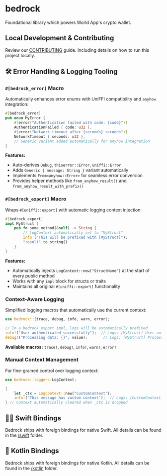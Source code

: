 # bedrock

Foundational library which powers World App's crypto wallet.

## Local Development & Contributing

Review our [CONTRIBUTING](CONTRIBUTING.md) guide. Including details on how to run this project locally.

## 🛠️ Error Handling & Logging Tooling

### `#[bedrock_error]` Macro

Automatically enhances error enums with UniFFI compatibility and `anyhow` integration:

```rust
#[bedrock_error]
pub enum MyError {
    #[error("Authentication failed with code: {code}")]
    AuthenticationFailed { code: u32 },
    #[error("Network timeout after {seconds} seconds")]
    NetworkTimeout { seconds: u32 },
    // Generic variant added automatically for anyhow integration
}
```

**Features:**

- Auto-derives `Debug`, `thiserror::Error`, `uniffi::Error`
- Adds `Generic { message: String }` variant automatically
- Implements `From<anyhow::Error>` for seamless error conversion
- Provides helper methods like `from_anyhow_result()` and `from_anyhow_result_with_prefix()`

### `#[bedrock_export]` Macro

Wraps `#[uniffi::export]` with automatic logging context injection:

```rust
#[bedrock_export]
impl MyStruct {
    pub fn some_method(&self) -> String {
        // LogContext automatically set to "MyStruct"
        info!("This will be prefixed with [MyStruct]");
        "result".to_string()
    }
}
```

**Features:**

- Automatically injects `LogContext::new("StructName")` at the start of every public method
- Works with any `impl` block for structs or traits
- Maintains all original `#[uniffi::export]` functionality

### Context-Aware Logging

Simplified logging macros that automatically use the current context:

```rust
use bedrock::{trace, debug, info, warn, error};

// In a bedrock_export impl, logs will be automatically prefixed
info!("User authenticated successfully");  // Logs: [MyStruct] User authenticated successfully
debug!("Processing data: {}", value);       // Logs: [MyStruct] Processing data: 42
```

**Available macros:** `trace!`, `debug!`, `info!`, `warn!`, `error!`

### Manual Context Management

For fine-grained control over logging context:

```rust
use bedrock::logger::LogContext;

{
    let _ctx = LogContext::new("CustomContext");
    info!("This message has custom context");  // Logs: [CustomContext] This message has custom context
} // Context automatically cleared when _ctx is dropped
```

## 🐦‍🔥 Swift Bindings

Bedrock ships with foreign bindings for native Swift. All details can be found in the [/swift](./swift/README.md) folder.

## 🧬 Kotlin Bindings

Bedrock ships with foreign bindings for native Kotlin. All details can be found in the [/kotlin](./kotlin/README.md) folder.

